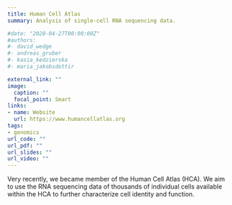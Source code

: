 ```yaml
---
title: Human Cell Atlas
summary: Analysis of single-cell RNA sequencing data.

#date: "2020-04-27T00:00:00Z"
#authors: 
#- david_wedge
#- andreas_gruber
#- kasia_kedzierska
#- maria_jakobsdottir

external_link: ""
image:
  caption: ""
  focal_point: Smart
links:
- name: Website
  url: https://www.humancellatlas.org
tags:
- genomics
url_code: ""
url_pdf: ""
url_slides: ""
url_video: ""
---
```


Very recently, we became member of the Human Cell Atlas (HCA). We aim to use the RNA sequencing data of thousands of individual cells available within the HCA to further characterize cell identity and function.

